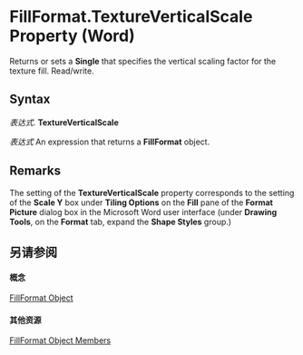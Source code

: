 
# FillFormat.TextureVerticalScale Property (Word)

Returns or sets a  **Single** that specifies the vertical scaling factor for the texture fill. Read/write.


## Syntax

 _表达式_. **TextureVerticalScale**

 _表达式_ An expression that returns a **FillFormat** object.


## Remarks

The setting of the  **TextureVerticalScale** property corresponds to the setting of the **Scale Y** box under **Tiling Options** on the **Fill** pane of the **Format Picture** dialog box in the Microsoft Word user interface (under **Drawing Tools**, on the  **Format** tab, expand the **Shape Styles** group.)


## 另请参阅


#### 概念


[FillFormat Object](39205d07-9e37-1be1-ec4a-93ba8bac2f26.md)
#### 其他资源


[FillFormat Object Members](http://msdn.microsoft.com/library/09251952-b63e-4886-d2fa-938e27dba15a%28Office.15%29.aspx)